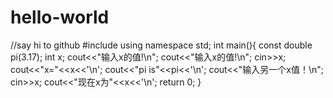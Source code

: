 # hello-world
//say hi to github
#include <iostream>
using namespace std;
int main(){
	const double pi(3.17);
	int x;
	cout<<"输入x的值!\n";
	cout<<"输入x的值!\n";
	cin>>x;
	cout<<"x="<<x<<'\n';
	cout<<"pi is"<<pi<<'\n';
	cout<<"输入另一个x值！\n";
	cin>>x;
	cout<<"现在x为"<<x<<'\n';
	return 0;
}
